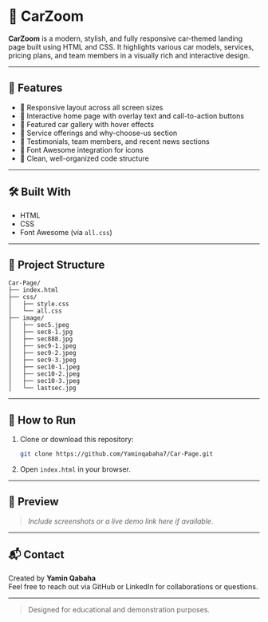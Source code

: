 # 🚗 CarZoom

**CarZoom** is a modern, stylish, and fully responsive car-themed landing page built using HTML and CSS. It highlights various car models, services, pricing plans, and team members in a visually rich and interactive design.

---

## 🌟 Features

- 🔹 Responsive layout across all screen sizes
- 🔹 Interactive home page with overlay text and call-to-action buttons
- 🔹 Featured car gallery with hover effects
- 🔹 Service offerings and why-choose-us section
- 🔹 Testimonials, team members, and recent news sections
- 🔹 Font Awesome integration for icons
- 🔹 Clean, well-organized code structure

---

## 🛠 Built With

- HTML
- CSS
- Font Awesome (via `all.css`)

---

## 📁 Project Structure

```
Car-Page/
├── index.html
├── css/
│   ├── style.css
│   └── all.css
├── image/
│   ├── sec5.jpeg
│   ├── sec8-1.jpg
│   ├── sec888.jpg
│   ├── sec9-1.jpeg
│   ├── sec9-2.jpeg
│   ├── sec9-3.jpeg
│   ├── sec10-1.jpeg
│   ├── sec10-2.jpeg
│   ├── sec10-3.jpeg
│   └── lastsec.jpg
```

---

## 🚀 How to Run

1. Clone or download this repository:
   ```bash
   git clone https://github.com/Yaminqabaha7/Car-Page.git
   ```
2. Open `index.html` in your browser.

---

## 📸 Preview

> _Include screenshots or a live demo link here if available._

---

## 📬 Contact

Created by **Yamin Qabaha**  
Feel free to reach out via GitHub or LinkedIn for collaborations or questions.

---

> Designed for educational and demonstration purposes.